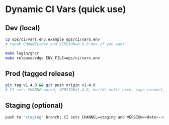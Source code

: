 # Dynamic CI Vars (quick use)

## Dev (local)
```bash
cp ops/ci/vars.env.example ops/ci/vars.env
# tweak CHANNEL=dev and VERSION=0.0.0-dev if you want

make login/ghcr
make release/edge ENV_FILE=ops/ci/vars.env
```

## Prod (tagged release)
```bash
git tag v1.4.0 && git push origin v1.4.0
# CI sets CHANNEL=prod, VERSION=1.4.0, builds multi-arch, tags channel, emits digest, and creates a GitHub Release.
```

## Staging (optional)
```bash
push to 'staging' branch; CI sets CHANNEL=staging and VERSION=<date>-<sha>.
```
